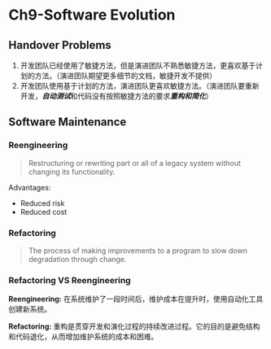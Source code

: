# Ch9-Software Evolution
## Handover Problems
1. 开发团队已经使用了敏捷方法，但是演进团队不熟悉敏捷方法，更喜欢基于计划的方法。（演进团队期望更多细节的文档，敏捷开发不提供）
2. 开发团队使用基于计划的方法，演进团队更喜欢敏捷方法。（演进团队要重新开发，***自动测试***和代码没有按照敏捷方法的要求***重构和简化***）
## Software Maintenance
### Reengineering
>Restructuring or rewriting part or all of a legacy system without changing its functionality.

Advantages:
- Reduced risk
- Reduced cost

### Refactoring 
>The process of making improvements to a program to slow down degradation through change.
### Refactoring VS Reengineering
**Reengineering:**
在系统维护了一段时间后，维护成本在提升时，使用自动化工具创建新系统。

**Refactoring:**
重构是贯穿开发和演化过程的持续改进过程。它的目的是避免结构和代码退化，从而增加维护系统的成本和困难。